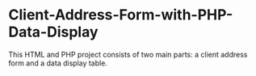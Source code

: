 # Client-Address-Form-with-PHP-Data-Display
This HTML and PHP project consists of two main parts: a client address form and a data display table. 
